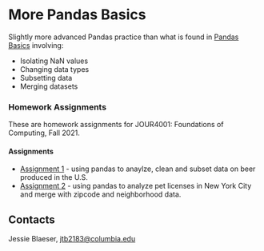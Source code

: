 # More Pandas Basics 

Slightly more advanced Pandas practice than what is found in [Pandas Basics](https://github.com/jessieblaeser/Pandas-Basics) involving:

* Isolating NaN values 
* Changing data types
* Subsetting data
* Merging datasets

### Homework Assignments

These are homework assignments for JOUR4001: Foundations of Computing, Fall 2021.

#### Assignments

* [Assignment 1](https://github.com/jessieblaeser/homework06/blob/c61371d8b83021dd0261deedb5926c3dc9966de3/Pandas%20Analysis:%20Beer%20Dataset.ipynb) - using pandas to anaylze, clean and subset data on beer produced in the U.S.
* [Assignment 2](https://github.com/jessieblaeser/homework06/blob/c61371d8b83021dd0261deedb5926c3dc9966de3/Pandas%20Analysis:%20Dogs%20in%20NYC%20Data.ipynb) - using pandas to analyze pet licenses in New York City and merge with zipcode and neighborhood data. 

## Contacts

Jessie Blaeser, [jtb2183@columbia.edu](mailto:jtb2183@columbia.edu)

